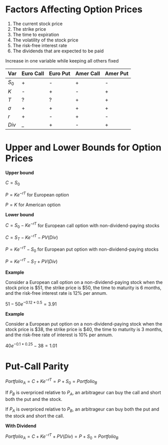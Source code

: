 Factors Affecting Option Prices
===============================

1. The current stock price
2. The strike price
3. The time to expiration
4. The volatility of the stock price
5. The risk-free interest rate
6. The dividends that are expected to be paid

Increase in one variable while keeping all others fixed

| Var | Euro Call | Euro Put | Amer Call | Amer Put|
|--------|---|---|---|---|
|  $S_0$ | + | - | + | - |
|   $K$  | - | + | - | + |
|   $T$  | ? | ? | + | + |
|$\sigma$| + | + | + | + |
|   $r$  | + | - | + | - |
| $Div$  | _ | + | - | + |


Upper and Lower Bounds for Option Prices
========================================

**Upper bound** 

$C = S_0$

$P = Ke^{-rT}$ for European option 

$P = K$ for American option

**Lower bound** 

$C = S_0 - Ke^{-rT}$ for European call option with non-dividend-paying stocks

$C = S_T - Ke^{-rT} - PV(Div)$

$P = Ke^{-rT} - S_0$ for European put option with non-dividend-paying stocks

$P = Ke^{-rT} - S_T + PV(Div)$

**Example**

Consider a European call option on a non-dividend-paying stock when the stock price is \$51, the strike price is \$50, the time to maturity is 6 months, and the risk-free interest rate is 12% per annum.

$51 - 50e^{-0.12 * 0.5} = 3.91$

**Example**

Consider a European put option on a non-dividend-paying stock when the stock price is \$38, the strike price is \$40, the time to maturity is 3 months, and the risk-free rate of interest is 10% per annum.

$40e^{-0.1 * 0.25} - 38 = 1.01$

Put-Call Parity
===============

$Portfolio_A = C + Ke^{-rT} = P + S_0 = Portfolio_B$

If $P_B$ is overpriced relative to $P_A$, an arbitrageur can buy the call and short both the put and the stock.

If $P_A$ is overpriced relative to $P_B$, an arbitrageur can buy both the put and the stock and short the call.

**With Dividend**

$Portfolio_A = C + Ke^{-rT} + PV(Div) = P + S_0 = Portfolio_B$



